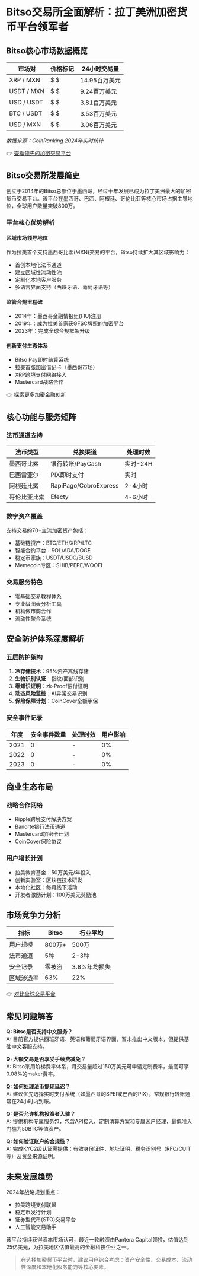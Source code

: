 # Bitso交易所全面解析：拉丁美洲加密货币平台领军者

## Bitso核心市场数据概览

| 市场对        | 价格标记 | 24小时交易量       |
|---------------|----------|--------------------|
| XRP / MXN     | $ $      | 14.95百万美元      |
| USDT / MXN    | $ $      | 9.24百万美元       |
| USD / USDT    | $ $      | 3.81百万美元       |
| BTC / USDT    | $ $      | 3.53百万美元       |
| USD / MXN     | $ $      | 3.06百万美元       |

*数据来源：CoinRanking 2024年实时统计*

👉 [查看领先的加密交易平台](https://bit.ly/okx_welcome)

## Bitso交易所发展简史

创立于2014年的Bitso总部位于墨西哥，经过十年发展已成为拉丁美洲最大的加密货币交易平台。该平台在墨西哥、巴西、阿根廷、哥伦比亚等核心市场占据主导地位，全球用户数量突破800万。

### 平台核心优势解析

#### 区域市场领导地位
作为拉美首个支持墨西哥比索(MXN)交易的平台，Bitso持续扩大其区域影响力：
- 首创本地化法币通道
- 建立区域性流动性池
- 定制化本地客户服务
- 多语言界面支持（西班牙语、葡萄牙语等）

#### 监管合规里程碑
- 2014年：墨西哥金融情报组(FIU)注册
- 2019年：成为拉美首家获GFSC牌照的加密平台
- 2023年：完成全球合规框架升级

#### 创新支付生态体系
- Bitso Pay即时结算系统
- 拉美首张加密借记卡（墨西哥市场）
- XRP跨境支付网络接入
- Mastercard战略合作

👉 [探索更多加密金融创新](https://bit.ly/okx_welcome)

## 核心功能与服务矩阵

### 法币通道支持
| 法币类型       | 兑换渠道          | 处理时效   |
|----------------|-------------------|------------|
| 墨西哥比索     | 银行转账/PayCash  | 实时-24H   |
| 巴西雷亚尔     | PIX即时支付       | 实时       |
| 阿根廷比索     | RapiPago/CobroExpress | 2-4小时  |
| 哥伦比亚比索   | Efecty            | 4-6小时    |

### 数字资产覆盖
支持交易的70+主流加密资产包括：
- 基础链资产：BTC/ETH/XRP/LTC
- 智能合约平台：SOL/ADA/DOGE
- 稳定币家族：USDT/USDC/BUSD
- Memecoin专区：SHIB/PEPE/WOOFI

### 交易服务特色
- 零基础交易教程体系
- 专业级图表分析工具
- 机构做市商合作
- 流动性聚合系统

## 安全防护体系深度解析

### 五层防护架构
1. **冷存储技术**：95%资产离线存储
2. **生物识别认证**：指纹/面部识别
3. **零知识证明**：zk-Proof偿付证明
4. **动态风险监控**：AI异常交易识别
5. **保险保障计划**：CoinCover全额承保

### 安全事件记录
| 年度   | 安全事件数量 | 处理时效 | 用户影响 |
|--------|--------------|----------|----------|
| 2021   | 0            | -        | 0%       |
| 2022   | 0            | -        | 0%       |
| 2023   | 0            | -        | 0%       |

## 商业生态布局

### 战略合作网络
- Ripple跨境支付解决方案
- Banorte银行法币通道
- Mastercard加密卡计划
- CoinCover保险协议

### 用户增长计划
- 拉美教育基金：50万美元/年投入
- 创新实验室：区块链技术研发
- 本地化社区：每月线下活动
- 开发者激励计划：100万美元奖励池

## 市场竞争力分析

| 指标         | Bitso       | 行业平均     |
|--------------|-------------|--------------|
| 用户规模     | 800万+      | 500万        |
| 法币通道     | 5种         | 2-3种        |
| 安全记录     | 零被盗       | 3.8%年均损失 |
| 区域渗透率   | 63%         | 22%          |

👉 [对比全球交易平台](https://bit.ly/okx_welcome)

## 常见问题解答

**Q: Bitso是否支持中文服务？**  
A: 目前官方提供西班牙语、英语和葡萄牙语界面，暂未推出中文版本，但提供基础中文客服支持。

**Q: 大额交易是否享受手续费减免？**  
A: Bitso采用阶梯费率体系，月交易量超过150万美元可申请定制费率，最高可享0.08%的maker费率。

**Q: 如何处理法币提现延迟？**  
A: 建议优先选择实时支付系统（如墨西哥的SPEI或巴西的PIX），常规银行转账通常在24小时内到账。

**Q: 是否允许机构投资者入驻？**  
A: 提供机构专属服务包，包含API接入、定制清算方案和专属客户经理，最低准入门槛为50BTC等值资产。

**Q: 如何验证账户的合规性？**  
A: 完成KYC2级认证需提供：有效身份证件、地址证明、税务识别号（RFC/CUIT等）及资金来源证明。

## 未来发展趋势

2024年战略规划重点：
- 拉美跨境支付联盟
- 稳定币发行计划
- 证券型代币(STO)交易平台
- 人工智能交易助手

该平台持续获得资本市场认可，最近一轮融资由Pantera Capital领投，估值达到25亿美元，为拉美地区估值最高的金融科技企业之一。

> 在选择加密货币平台时，建议用户综合考虑：资产安全性、交易成本、流动性深度和本地化服务能力等核心要素。